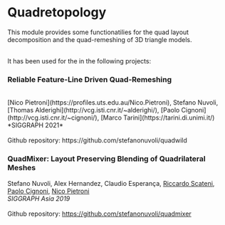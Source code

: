 # Quadretopology

This module provides some functionatilies for the quad layout decomposition and the quad-remeshing of 3D triangle models.
<br /><br />

It has been used for the in the following projects:

### Reliable Feature-Line Driven Quad-Remeshing
<br/>
[Nico Pietroni](https://profiles.uts.edu.au/Nico.Pietroni), Stefano Nuvoli, 
[Thomas Alderighi](http://vcg.isti.cnr.it/~alderighi/), [Paolo Cignoni](http://vcg.isti.cnr.it/~cignoni/), [Marco Tarini](https://tarini.di.unimi.it/)<br/>
*SIGGRAPH 2021*
<br/><br/>
Github repository: https://github.com/stefanonuvoli/quadwild

### QuadMixer: Layout Preserving Blending of Quadrilateral Meshes

Stefano Nuvoli, Alex Hernandez, Claudio Esperança, [Riccardo Scateni](http://people.unica.it/riccardoscateni/), [Paolo Cignoni](http://vcg.isti.cnr.it/~cignoni/), [Nico Pietroni](https://profiles.uts.edu.au/Nico.Pietroni)<br/>
*SIGGRAPH Asia 2019*
<br /><br/>
Github repository: https://github.com/stefanonuvoli/quadmixer
